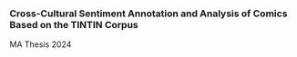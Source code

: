 ### Cross-Cultural Sentiment Annotation and Analysis of Comics Based on the TINTIN Corpus
MA Thesis 2024
